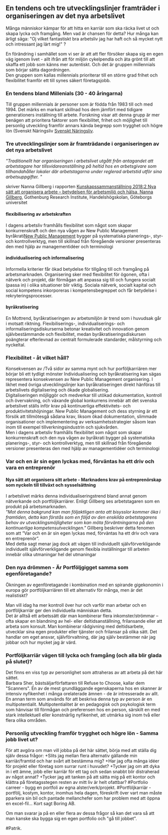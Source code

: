 ## En tendens och tre utvecklingslinjer framträder i organiseringen av det nya arbetslivet
Många människor kämpar för att hitta en karriär som ska räcka livet ut och skapa lycka och framgång. Men vad är chansen för detta? 
Hur många kan ärligt säga: "Oj vilket fantastiskt bra arbetsliv jag har haft och så mycket nytt och intressant jag lärt mig!" ?

En förändring i samhället som vi ser är att att fler försöker skapa sig en egen väg igenom livet - allt ifrån att för miljön cykelpendla och äta grönt till att skaffa ett jobb som känns mer autentiskt. Och det är gruppen millennials som börjar sätta dagordningen. 
<br>
Den gruppen som kallas millennials prioriterar till en större grad frihet och flexibilitet framför ett till synes säkert företagsjobb.


### En tendens bland Millenials (30 - 40 åringarna)
Till gruppen millennials är personer som är födda från 1983 till och med 1994. Det märks en markant skillnad hos dem jämfört med tidigare generationers inställning till arbete. Forskning visar att denna grupp är mer benägen att prioritera faktorer som flexibilitet, frihet och möjlighet till personlig utveckling framför annars kända begrepp som trygghet och högre lön (Svenskt Näringsliv [Svenskt Näringsliv](https://www.svensktnaringsliv.se/sakomraden/arbetsgivarsamverkan/flexibilitet-viktigare-an-lon-for-unga_1004939.html).



### Tre utvecklingslinjer som är framträdande i organiseringen av det nya arbetslivet
*"Traditionellt har organiseringen i arbetslivet utgått från antagandet att arbetstagare har tillsvidareanställning på heltid hos en arbetsgivare som tillhandahåller lokaler där arbetstagarna under reglerad arbetstid utför sina arbetsuppgifter. "*

 skriver Nanna Gillberg i rapporten [Kunskapssammanställning 2018:2 Nya sätt att organisera arbete – betydelsen för arbetsmiljö och hälsa, Nanna Gillberg](https://www.av.se/globalassets/filer/publikationer/kunskapssammanstallningar/nya-satt-att-organisera-arbete-betydelsen-for-arbetsmiljo-och-halsa_2018_2.pdf), Gothenburg Research Institute, Handelshögskolan, Göteborgs universitet


#### flexibilisering av arbetskraften
I dagens arbetsliv framhålls flexibilitet som något som skapar konkurrenskraft och den nya vågen av New Public Management byråkrati[New Public Management](https://en.wikipedia.org/wiki/New_Public_Management) bygger på systematiska planerings-, styr- och kontrollverktyg, men till skillnad från föregående versioner presenteras den med hjälp av managementidéer och terminologi



#### individualisering och informalisering
Informella kriterier får ökad betydelse för tillgång till och framgång på arbetsmarknaden.
Organisering sker med flexibilitet för ögonen, ofta i nätverk och projekt, där förmågan att anpassa sig till och fungera socialt (passa in) i
olika situationer blir viktig.
Sociala nätverk, socialt kapital och social kompetens inkorporeras i kompetensbegreppet och får betydelse i rekryteringsprocesser.
    
#### byråkratisering
En Mottrend, byråkratiseringen av arbetsmiljön är trend som i huvudsak går i motsatt riktning.
Flexibiliserings-, individualiserings- och informaliseringsdiskurserna betonar kreativitet och innovation genom självbestämmande och flexibilitet, medan byråkratiseringsdiskursen poängterar efterlevnad av centralt formulerade standarder, målstyrning och nyckeltal.


### Flexibilitet - åt vilket håll?
Konsekvensen av /Två sidor av samma mynt och hur porföljkarriären mer börjar bli ett tydligt mönster 
Individualisering och byråkratisering kan sägas representera konsekvensen av New Public Management organisering. I likhet med övriga utvecklingslinjer kan byråkratiseringen direkt hänföras till arbetslivets digitalisering och ökade globalisering.
<br>
Digitaliseringen möjliggör och medverkar till utökad dokumentation, kontroll och övervakning, och växande global konkurrens innebär att det svenska arbetslivet ställs inför krav på kontinuerliga effektivitets- och produktivitetshöjningar. New Public Management och dess styrning är ett försök att tillmötesgå sådana krav, liksom ökad dokumentation, slimmade organisationer och implementering av verksamhetsstrategier såsom lean inom till exempel tillverkningsindustrin och sjukvården.
<br>
Men i dagens arbetsliv framhålls flexibilitet som något som skapar konkurrenskraft och den nya vågen av byråkrati bygger på systematiska planerings-, styr- och kontrollverktyg, men till skillnad från föregående versioner presenteras den med hjälp av managementidéer och terminologi
<br>

### Var och en är sin egen lyckas med, förväntas ha ett driv och vara en entreprenör

#### Nya sätt att organisera sitt arbete - Marknadens krav på entreprenörskap som nyckeln till tillväxt och sysselsättning
I arbetslivet märks denna individualiseringstrend bland annat genom nätverkande och portföljkarriärer.
Enligt Gillberg ses arbetstagaren som en produkt på arbetsmarknaden.
<br>
*"Mot denna bakgrund kan man följaktligen anta att bisysslor kommer öka i framtiden, detta kan förstås som en följd av den enskilda arbetstagarens behov av utvecklingsmöjligheter som kan möta förväntningarna på den kontinuerliga kompetensutvecklingen."*
Gillberg beskriver detta fenomen som att ”Var och en är sin egen lyckas med, förväntas ha ett driv och vara en entreprenör”.
<br>
Med detta sagt menar jag dock att vägen till individuellt självförverkligande  individuellt självförverkligande genom flexibla inställningar till arbeten innebär olika utmaningar    hel del utmaningar


### Den nya drömmen - Är Portföljgigget samma som  egenföretagande?

Ökningen av egenföretagande i kombination med en spirande gigekonomin i europa gör portföljkarriären till ett alternativ för många, men är det realistiskt?

Man vill idag ha mer kontroll över hur och varför man arbetar och en portföljkarriär ger den individuella människan detta.
<br>
Det är alltså ett arbetssätt där man kombinerar flera inkomster/strömmar – ofta skapar en blandning av hel- eller deltidsanställning, frilansande eller att arbeta som konsult.
Man kombinerar rådgivning med deltidsarbete, utvecklar sina egen produkter eller tjänster och frilansar på olika sätt.
Det handlar om  eget ansvar, självförvaltning, där jag själv bestämmer när jag jobbar och hur mycket jag är värd.


### Portföljkarriär vägen till lycka och framgång (och alla blir glada på slutet)?

Det finns en viss typ av personlighet som attraheras av att arbeta på det här sättet.
<br>
Barbara Sher, bästsäljarförfattaren till Refuse to Choose, kallar dem "Scanners".
En av de mest grundläggande egenskaperna hos en skanner är intensiv nyfikenhet i många orelaterade ämnen - de är intresserade av allt.
En annan term som används för att beskriva denna typ av person är en multipotentialit.
Multipotentialitet är en pedagogisk och psykologisk term som hänvisar till förmågan och preferensen hos en person, särskilt en med stark intellektuell eller konstnärlig nyfikenhet, att utmärka sig inom två eller flera olika områden.

### Personlig utveckling framför trygghet och högre lön - Samma jobb livet ut?
För att avgöra om man vill jobba på det här sättet, börja med att ställa dig själv dessa frågor:
+Slits jag mellan flera alternativ gällande min karriär/framtid och har svårt att bestämma mig?
+Har jag ofta många idéer för projekt eller företag som surrar runt i huvudet?
+Tycker jag om att dyka in i ett ämne, jobb eller karriär för ett tag och sedan snabbt blir distraherad av något annat?
+Tycker jag att tanken på att sätta mig på ett kontor och klättra på företagsstegen resten av mitt liv är helt ofattbar?
#Portfolio carreer - bygg en portfoli av egna alster/verk/projekt.
#Portföljkarriär - portfölj, kostym, kontor, inomhus hela dagen, föreskrift över vart man måste pparkera sin bil och pantade mellanchefer som har problem med att öppna en excel-fil... Kort sagt Boring AB.
<br>

Om man svarar ja på en eller flera av dessa frågor så kan det vara så att man kanske ska bygga sig en egen portfolio och "gå till jobbet".
<br>


#Patrik.

